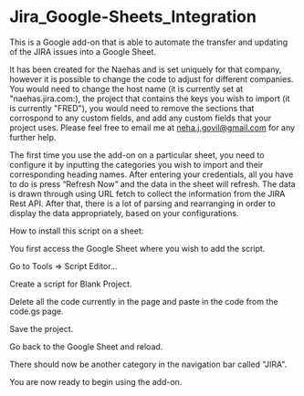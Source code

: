 # Jira_Google-Sheets_Integration

This is a Google add-on that is able to automate the transfer and updating of the JIRA issues into a Google Sheet.

It has been created for the Naehas and is set uniquely for that company, however it is possible to change the code to adjust for different companies. You would need to change the host name (it is currently set at "naehas.jira.com:), the project that contains the keys you wish to import (it is currently "FRED"), you would need to remove the sections that corrospond to any custom fields, and add any custom fields that your project uses. Please feel free to email me at neha.j.govil@gmail.com for any further help.

The first time you use the add-on on a particular sheet, you need to configure it by inputting the categories you wish to import and their corresponding heading names. After entering your credentials, all you have to do is press “Refresh Now” and the data in the sheet will refresh. The data is drawn through using URL fetch to collect the information from the JIRA Rest API. After that, there is a lot of parsing and rearranging in order to display the data appropriately, based on your configurations. 

How to install this script on a sheet:

  You first access the Google Sheet where you wish to add the script.
  
  Go to Tools => Script Editor...

  Create a script for Blank Project.

  Delete all the code currently in the page and paste in the code from the code.gs page.

  Save the project.
  
  Go back to the Google Sheet and reload.

  There should now be another category in the navigation bar called "JIRA".

  You are now ready to begin using the add-on.



